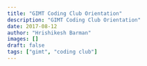 ```yaml
---
title: "GIMT Coding Club Orientation"
description: "GIMT Coding Club Orientation"
date: 2017-08-12
author: "Hrishikesh Barman"
images: []
draft: false
tags: ["gimt", "coding club"]
---
```


